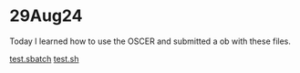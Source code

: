 # 29Aug24

Today I learned how to use the OSCER and submitted a ob with these files. 

[test.sbatch](https://github.com/jrb7027/Genome_Seminar_jrb/blob/main/Scripts/test.sbatch)
[test.sh](https://github.com/jrb7027/Genome_Seminar_jrb/blob/main/Scripts/test.sh)